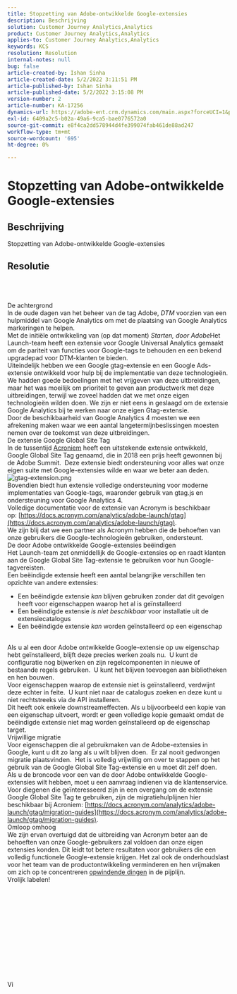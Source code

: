 ```yaml
---
title: Stopzetting van Adobe-ontwikkelde Google-extensies
description: Beschrijving
solution: Customer Journey Analytics,Analytics
product: Customer Journey Analytics,Analytics
applies-to: Customer Journey Analytics,Analytics
keywords: KCS
resolution: Resolution
internal-notes: null
bug: false
article-created-by: Ishan Sinha
article-created-date: 5/2/2022 3:11:51 PM
article-published-by: Ishan Sinha
article-published-date: 5/2/2022 3:15:08 PM
version-number: 2
article-number: KA-17256
dynamics-url: https://adobe-ent.crm.dynamics.com/main.aspx?forceUCI=1&pagetype=entityrecord&etn=knowledgearticle&id=de94982d-2aca-ec11-a7b5-6045bd00dca1
exl-id: 6409a2c5-b02a-49a6-9ca5-bae0776572a0
source-git-commit: e8f4ca2dd578944d4fe399074fab461de88ad247
workflow-type: tm+mt
source-wordcount: '695'
ht-degree: 0%

---
```


# Stopzetting van Adobe-ontwikkelde Google-extensies

## Beschrijving


Stopzetting van Adobe-ontwikkelde Google-extensies


## Resolutie

<br><br><br>De achtergrond
<br>In de oude dagen van het beheer van de tag Adobe, *DTM* voorzien van een hulpmiddel van Google Analytics om met de plaatsing van Google Analytics markeringen te helpen.
<br>Met de initiële ontwikkeling van (op dat moment) *Starten, door Adobe*Het Launch-team heeft een extensie voor Google Universal Analytics gemaakt om de pariteit van functies voor Google-tags te behouden en een bekend upgradepad voor DTM-klanten te bieden.
<br>Uiteindelijk hebben we een Google gtag-extensie en een Google Ads-extensie ontwikkeld voor hulp bij de implementatie van deze technologieën.  We hadden goede bedoelingen met het vrijgeven van deze uitbreidingen, maar het was moeilijk om prioriteit te geven aan productwerk met deze uitbreidingen, terwijl we zoveel hadden dat we met onze eigen technologieën wilden doen. We zijn er niet eens in geslaagd om de extensie Google Analytics bij te werken naar onze eigen Gtag-extensie. 
<br>Door de beschikbaarheid van Google Analytics 4 moesten we een afrekening maken waar we een aantal langetermijnbeslissingen moesten nemen over de toekomst van deze uitbreidingen.
<br>De extensie Google Global Site Tag
<br>In de tussentijd [Acroniem](https://www.acronym.com/) heeft een uitstekende extensie ontwikkeld, Google Global Site Tag genaamd, die in 2018 een prijs heeft gewonnen bij de Adobe Summit.  Deze extensie biedt ondersteuning voor alles wat onze eigen suite met Google-extensies wilde en waar we beter aan deden.
![gtag-extension.png](https://experienceleaguecommunities.adobe.com/t5/image/serverpage/image-id/32446iD3F68A3559E15F49/image-size/large?v=v2&amp;amp;px=999 "gtag-extension.png")
<br>Bovendien biedt hun extensie volledige ondersteuning voor moderne implementaties van Google-tags, waaronder gebruik van gtag.js en ondersteuning voor Google Analytics 4.
<br>Volledige documentatie voor de extensie van Acronym is beschikbaar op: [https://docs.acronym.com/analytics/adobe-launch/gtag](https://docs.acronym.com/analytics/adobe-launch/gtag).
<br>We zijn blij dat we een partner als Acronym hebben die de behoeften van onze gebruikers die Google-technologieën gebruiken, ondersteunt.
<br>De door Adobe ontwikkelde Google-extensies beëindigen
<br>Het Launch-team zet onmiddellijk de Google-extensies op en raadt klanten aan de Google Global Site Tag-extensie te gebruiken voor hun Google-tagvereisten.
<br>Een beëindigde extensie heeft een aantal belangrijke verschillen ten opzichte van andere extensies:<br>
- Een beëindigde extensie *kan* blijven gebruiken zonder dat dit gevolgen heeft voor eigenschappen waarop het al is geïnstalleerd
- Een beëindigde extensie *is niet beschikbaar* voor installatie uit de extensiecatalogus
- Een beëindigde extensie *kan* worden geïnstalleerd op een eigenschap

<br> Als u al een door Adobe ontwikkelde Google-extensie op uw eigenschap hebt geïnstalleerd, blijft deze precies werken zoals nu.  U kunt de configuratie nog bijwerken en zijn regelcomponenten in nieuwe of bestaande regels gebruiken.  U kunt het blijven toevoegen aan bibliotheken en hen bouwen.
<br>Voor eigenschappen waarop de extensie niet is geïnstalleerd, verdwijnt deze echter in feite.  U kunt niet naar de catalogus zoeken en deze kunt u niet rechtstreeks via de API installeren.
<br>Dit heeft ook enkele downstreameffecten. Als u bijvoorbeeld een kopie van een eigenschap uitvoert, wordt er geen volledige kopie gemaakt omdat de beëindigde extensie niet mag worden geïnstalleerd op de eigenschap target.
<br>Vrijwillige migratie
<br>Voor eigenschappen die al gebruikmaken van de Adobe-extensies in Google, kunt u dit zo lang als u wilt blijven doen.  Er zal nooit gedwongen migratie plaatsvinden.  Het is volledig vrijwillig om over te stappen op het gebruik van de Google Global Site Tag-extensie en u moet dit zelf doen.
<br>Als u de broncode voor een van de door Adobe ontwikkelde Google-extensies wilt hebben, moet u een aanvraag indienen via de klantenservice.
<br>Voor diegenen die geïnteresseerd zijn in een overgang om de extensie Google Global Site Tag te gebruiken, zijn de migratiehulplijnen hier beschikbaar bij Acroniem: [https://docs.acronym.com/analytics/adobe-launch/gtag/migration-guides](https://docs.acronym.com/analytics/adobe-launch/gtag/migration-guides).
<br>Omloop omhoog
<br>We zijn ervan overtuigd dat de uitbreiding van Acronym beter aan de behoeften van onze Google-gebruikers zal voldoen dan onze eigen extensies konden. Dit leidt tot betere resultaten voor gebruikers die een volledig functionele Google-extensie krijgen. Het zal ook de onderhoudslast voor het team van de productontwikkeling verminderen en hen vrijmaken om zich op te concentreren [opwindende dingen](https://experienceleaguecommunities.adobe.com/t5/adobe-experience-platform-launch/data-collection-roadmap/ba-p/401733) in de pijplijn.
<br>Vrolijk labelen!<br><br><br><br><br><br><br><br><br><br><br><br><br><br>Vi
